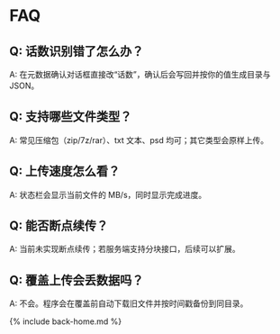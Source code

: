 # FAQ

## Q: 话数识别错了怎么办？

A: 在元数据确认对话框直接改“话数”，确认后会写回并按你的值生成目录与 JSON。

## Q: 支持哪些文件类型？

A: 常见压缩包（zip/7z/rar）、txt 文本、psd 均可；其它类型会原样上传。

## Q: 上传速度怎么看？

A: 状态栏会显示当前文件的 MB/s，同时显示完成进度。

## Q: 能否断点续传？

A: 当前未实现断点续传；若服务端支持分块接口，后续可以扩展。

## Q: 覆盖上传会丢数据吗？

A: 不会。程序会在覆盖前自动下载旧文件并按时间戳备份到同目录。

{% include back-home.md %}
